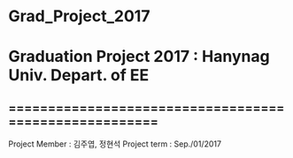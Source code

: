 # Grad_Project_2017
# Graduation Project 2017 : Hanynag Univ. Depart. of EE
## ======================================================
Project Member : 김주엽, 정현석
Project term : Sep./01/2017

